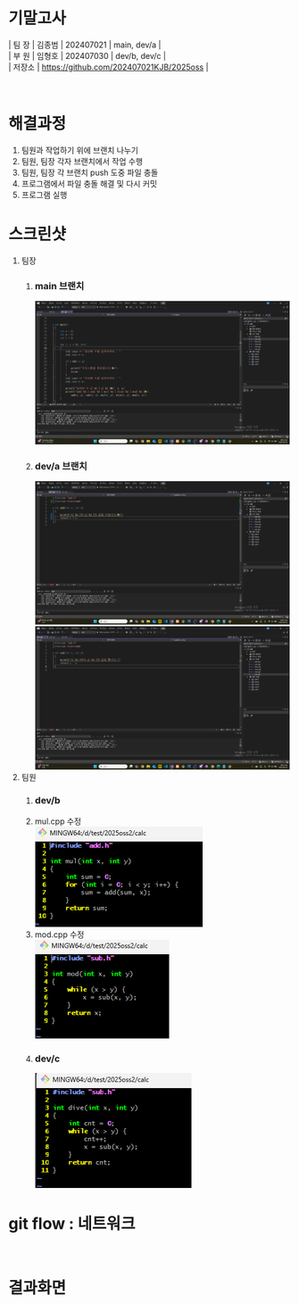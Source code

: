 # 기말고사

| 팀 장 | 김종범 | 202407021 | main, dev/a  | <br>
| 부 원 | 임형호 | 202407030 | dev/b, dev/c |<br>
| 저장소 | https://github.com/202407021KJB/2025oss | 

<br>
<h1>해결과정</h1>
<ol>
<li>팀원과 작업하기 위에 브랜치 나누기</li>
<li>팀원, 팀장 각자 브랜치에서 작업 수행</li>
<li>팀원, 팀장 각 브랜치 push 도중 파일 충돌</li>
<li>프로그램에서 파일 충돌 해결 및 다시 커밋</li>
<li>프로그램 실행</li>
</ol>


<h1>스크린샷</h1>
<ol>
<li>팀장</li>
<ol>
<li><h3>main 브랜치</h3></li>
<img src = "/images/main_cpp.png">

<li><h3>dev/a 브랜치</h3></li>
<img src = "/images/add_cpp.png"><Br>
<img src = "/images/sub_cpp.png">

</ol>
<li>팀원</li>

<ol>
<li><h3>dev/b</h3></li>
<li>mul.cpp 수정</li>
<img src = "/images/mul_cpp.png" >
<li>mod.cpp 수정</li>
<img src = "/images/mod_cpp.png" >

<li><h3>dev/c</h3></li>
<img src = "/images/dive_cpp.png">
</ol>
</ol>

<h1>git flow : 네트워크</h1>
<img src = "">


<h1>결과화면</h1>
<img src = "">
